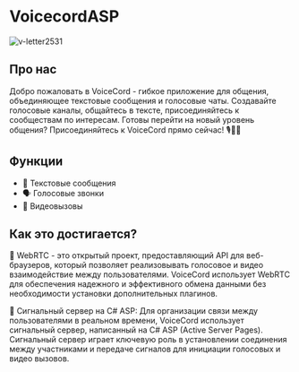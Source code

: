# VoicecordASP

![v-letter2531](https://github.com/stirk1337/VoicecordASP/assets/63664630/ec7c239f-14a7-4ea1-ac25-f76d7d427350)

## Про нас

Добро пожаловать в VoiceCord - гибкое приложение для общения, объединяющее текстовые сообщения и голосовые чаты. Создавайте голосовые каналы, общайтесь в тексте, присоединяйтесь к сообществам по интересам. Готовы перейти на новый уровень общения? Присоединяйтесь к VoiceCord прямо сейчас! 🎙️💬🌐

## Функции
* 📱 Текстовые сообщения
* 🗣️ Голосовые звонки
* 🎥 Видеовызовы

## Как это достигается? 
🔗 WebRTC - это открытый проект, предоставляющий API для веб-браузеров, который позволяет реализовывать голосовое и видео взаимодействие между пользователями. VoiceCord использует WebRTC для обеспечения надежного и эффективного обмена данными без необходимости установки дополнительных плагинов.

🚦 Сигнальный сервер на C# ASP:
Для организации связи между пользователями в реальном времени, VoiceCord использует сигнальный сервер, написанный на C# ASP (Active Server Pages). Сигнальный сервер играет ключевую роль в установлении соединения между участниками и передаче сигналов для инициации голосовых и видео вызовов.
